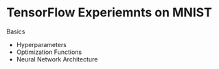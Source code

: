 # TensorFlow Experiemnts on MNIST

Basics
- Hyperparameters
- Optimization Functions
- Neural Network Architecture

